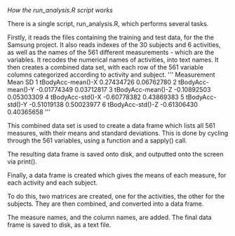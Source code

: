*How the  run_analysis.R script works*

There is a single script,  run_analysis.R, which performs several tasks.

Firstly, it reads the files containing the training and test data, for the the Samsung project.  It also reads indexes of the 30 subjects and 6 activities, as well as the names of the 561 different measurements - which are the variables.  It recodes the numerical names of activities, into text names.  It then creates a combined data set, with each row of the 561 variable columns categorized according to activity and subject.
'''
        Measurement        Mean         SD
1 tBodyAcc-mean()-X  0.27434726 0.06762780
2 tBodyAcc-mean()-Y -0.01774349 0.03712817
3 tBodyAcc-mean()-Z -0.10892503 0.05303309
4  tBodyAcc-std()-X -0.60778382 0.43869383
5  tBodyAcc-std()-Y -0.51019138 0.50023977
6  tBodyAcc-std()-Z -0.61306430 0.40365658
'''

This combined data set is used to create a data frame which lists all 561 measures, with their means and standard deviations.  This is done by cycling through the 561 variables, using a function and a sapply() call.

The resulting data frame is saved onto disk, and outputted onto the screen via print().

Finally, a data frame is created which gives the means of each measure, for each activity and each subject.  

To do this, two matrices are created, one for the activities, the other for the subjects.  They are then combined, and converted into a data frame.  

The measure names, and the column names, are added.  The final data frame is saved to disk, as a text file.
